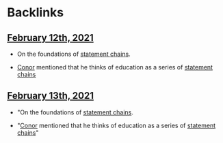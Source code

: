 
# Backlinks
## [February 12th, 2021](<February 12th, 2021.md>)
- On the foundations of [statement chains](<statement chains.md>).

- [Conor](<Conor.md>) mentioned that he thinks of education as a series of [statement chains](<statement chains.md>)

## [February 13th, 2021](<February 13th, 2021.md>)
- "On the foundations of [statement chains](<statement chains.md>).

- "[Conor](<Conor.md>) mentioned that he thinks of education as a series of [statement chains](<statement chains.md>)"

